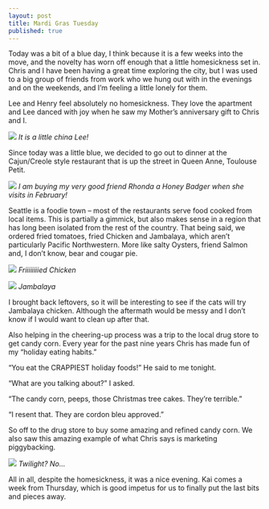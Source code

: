 ```yaml
---
layout: post
title: Mardi Gras Tuesday
published: true
---
```


Today was a bit of a blue day, I think because it is a few weeks into the move, and the novelty has worn off enough that a little homesickness set in. Chris and I have been having a great time exploring the city, but I was used to a big group of friends from work who we hung out with in the evenings and on the weekends, and I’m feeling a little lonely for them.

Lee and Henry feel absolutely no homesickness. They love the apartment and Lee danced with joy when he saw my Mother’s anniversary gift to Chris and I.

![](https://s3.amazonaws.com/orcatown/p1000227.jpg)
*It is a little china Lee!*

Since today was a little blue, we decided to go out to dinner at the Cajun/Creole style restaurant that is up the street in Queen Anne, Toulouse Petit.

![](https://s3.amazonaws.com/orcatown/p1000228.jpg)
*I am buying my very good friend Rhonda a Honey Badger when she visits in February!*

Seattle is a foodie town – most of the restaurants serve food cooked from local items. This is partially a  gimmick, but also makes sense in a region that has long been isolated from the rest of the country. That being said, we ordered fried tomatoes, fried Chicken and Jambalaya, which aren’t particularly Pacific Northwestern. More like salty Oysters, friend Salmon and, I don’t know, bear and cougar pie.

![](https://s3.amazonaws.com/orcatown/p1000230.jpg)
*Friiiiiiiied Chicken*

![](https://s3.amazonaws.com/orcatown/p1000231.jpg)
*Jambalaya*

I brought back leftovers, so it will be interesting to see if the cats will try Jambalaya chicken. Although the aftermath would be messy and I don’t know if I would want to clean up after that.

Also helping in the cheering-up process was a trip to the local drug store to get candy corn. Every year for the past nine years Chris has made fun of my “holiday eating habits.”

“You eat the CRAPPIEST holiday foods!” He said to me tonight.

“What are you talking about?” I asked.

“The candy corn, peeps, those Christmas tree cakes. They’re terrible.”

“I resent that. They are cordon bleu approved.”

So off to the drug store to buy some amazing and refined candy corn.  We also saw this amazing example of what Chris says is marketing piggybacking.

![](https://s3.amazonaws.com/orcatown/p1000232.jpg)
*Twilight? No...*

All in all, despite the homesickness, it was a nice evening. Kai comes a week from Thursday, which is good impetus for us to finally put the last bits and pieces away.
